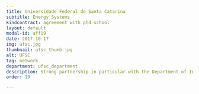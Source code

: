 ```yaml
---
title: Universidade Federal de Santa Catarina
subtitle: Energy Systems
kindcontract: agreement with phd school
layout: default
modal-id: aff19
date: 2017-10-17
img: ufsc.jpg 
thumbnail: ufsc_thumb.jpg
alt: UFSC
tag: network
department: ufsc_department
description: Strong partnership in particular with the Department of Informatics and Statistics
order: 19

---
```


